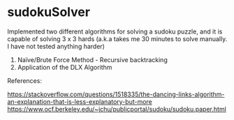 # sudokuSolver

Implemented two different algorithms for solving a sudoku puzzle, and it is capable of solving 3 x 3 hards (a.k.a takes me 30 minutes to solve manually. I have not tested anything harder)
1. Naïve/Brute Force Method - Recursive backtracking
2. Application of the DLX Algorithm 

References:

https://stackoverflow.com/questions/1518335/the-dancing-links-algorithm-an-explanation-that-is-less-explanatory-but-more
https://www.ocf.berkeley.edu/~jchu/publicportal/sudoku/sudoku.paper.html
